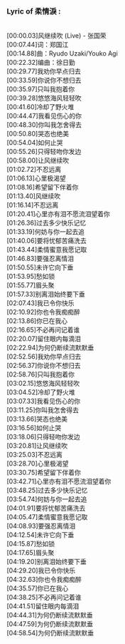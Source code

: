 <h3>Lyric of 柔情淚 :</h3><p><br>[00:00.03]风继续吹 (Live) - 张国荣
<br>[00:07.44]词：郑国江
<br>[00:14.88]曲：Ryudo Uzaki/Youko Agi
<br>[00:22.32]编曲：徐日勤
<br>[00:29.77]我劝你早点归去
<br>[00:33.59]你说你不想归去
<br>[00:35.97]只叫我抱着你
<br>[00:39.28]悠悠海风轻轻吹
<br>[00:41.60]冷却了野火堆
<br>[00:44.47]我看见伤心的你
<br>[00:48.30]你叫我怎舍得去
<br>[00:50.80]哭态也绝美
<br>[00:54.04]如何止哭
<br>[00:55.26]只得轻吻你发边
<br>[00:58.00]让风继续吹
<br>[01:02.72]不忍远离
<br>[01:06.13]心里极渴望
<br>[01:08.16]希望留下伴着你
<br>[01:13.40]风继续吹
<br>[01:16.14]不忍远离
<br>[01:20.41]心里亦有泪不愿流泪望着你
<br>[01:26.36]过去多少快乐记忆
<br>[01:33.19]何妨与你一起去追
<br>[01:40.06]要将忧郁苦痛洗去
<br>[01:43.44]柔情蜜意我愿记取
<br>[01:46.83]要强忍离情泪
<br>[01:50.55]未许它向下垂
<br>[01:53.95]愁如锁
<br>[01:55.77]眉头聚
<br>[01:57.33]别离泪始终要下垂
<br>[02:07.43]我已令你快乐
<br>[02:10.92]你也令我痴痴醉
<br>[02:13.86]你已在我心
<br>[02:16.65]不必再问记着谁
<br>[02:20.07]留住眼内每滴泪
<br>[02:22.94]为何仍断续流默默垂
<br>[02:52.56]我劝你早点归去
<br>[02:56.37]你说你不想归去
<br>[02:58.76]只叫我抱着你
<br>[03:02.15]悠悠海风轻轻吹
<br>[03:04.52]冷却了野火堆
<br>[03:07.33]我看见伤心的你
<br>[03:11.25]你叫我怎舍得去
<br>[03:13.66]哭态也绝美
<br>[03:16.56]如何止哭
<br>[03:18.06]只得轻吻你发边
<br>[03:20.81]让风继续吹
<br>[03:25.03]不忍远离
<br>[03:28.70]心里极渴望
<br>[03:30.75]希望留下伴着你
<br>[03:42.71]心里亦有泪不愿流泪望着你
<br>[03:48.25]过去多少快乐记忆
<br>[03:54.74]何妨与你一起去追
<br>[04:01.91]要将忧郁苦痛洗去
<br>[04:05.47]柔情蜜意我愿记取
<br>[04:08.93]要强忍离情泪
<br>[04:12.54]未许它向下垂
<br>[04:15.87]愁如锁
<br>[04:17.65]眉头聚
<br>[04:19.20]别离泪始终要下垂
<br>[04:29.20]我已令你快乐
<br>[04:32.63]你也令我痴痴醉
<br>[04:35.57]你已在我心
<br>[04:38.25]不必再问记着谁
<br>[04:41.51]留住眼内每滴泪
<br>[04:44.31]为何仍断续流默默垂
<br>[04:47.59]为何仍断续流默默垂
<br>[04:58.54]为何仍断续流默默垂
</p>